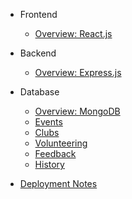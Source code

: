 - Frontend

    - [Overview: React.js](frontend/reactjs.md)

- Backend

    - [Overview: Express.js](backend/expressjs.md)

- Database

    - [Overview: MongoDB](database/mongodb.md)
    - [Events](database/events-db.md)
    - [Clubs](database/clubs-db.md)
    - [Volunteering](database/volunteering-db.md)
    - [Feedback](database/feedback-db.md)
    - [History](database/history-db.md)

- [Deployment Notes](deployment.md)